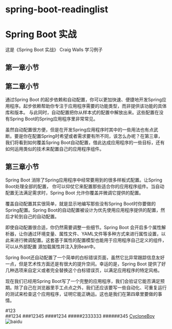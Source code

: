 # spring-boot-readinglist
Spring Boot 实战
===
这是《Spring Boot 实战》 Craig Walls 学习例子
  
第一章小节
---

第二章小节
---
   通过Spring Boot 的起步依赖和自动配置，你可以更加快速、便捷地开发Spring应用程序。起步依赖帮助你专注于应用程序需要的功能类型，而非提供该功能的具体库和版本。
 与此同时，自动配置把你从样本式的配置中解放出来。这些配置在没有Spring Boot的Spring应用程序里非常常见。
    
虽然自动配置很方便，但是在开发Spring应用程序时其中的一些用法也有点武断。要是你在配置Spring时希望或者需求要有所不同，该怎么办呢？在第三章，我们将看到如何覆盖Spring 
  Boot自动配置，借此达成应用程序的一些目标，还有如何运用类似的技术来配置自己的应用程序组件。
  
第三章小节
---
 Spring Boot 消除了Spring应用程序中经常要用到的很多样板式配置。让Spring Boot处理全部的配置，
  你可以仰仗它来配置那些适合你的应用程序组件。当自动配置无法满足需求时，Spring Boot 允许你覆盖并微调它提供的配置。
  
  覆盖自动配置其实很简单，就是显示地编写那些没有Spring Boot时你要做的Spring配置。Spring Boot的自动配置被设计为优先使用应用程序提供的配置，然后才轮到自己的自动配置。
  
  即使自动配置很合适，你仍然需要调整一些细节。Spring Boot 
  会开启多个属性解析器，让你通过环境变量、属性文件、YAML文件等多种方式来进行属性设置，以此来进行微调配置。这套基于属性的配置模型也能用于应用程序自己定义的组件，可以从外部配置
  源加载属性并注入到Bean中。
  
  Spring Boot还自动配置了一个简单的白标错误页面，虽然它比异常跟踪信息友好一点，但是艺术性方面还是有很大的提升空间。幸运的是，Spring Boot 提供了好几种选项来自定义或者完全替换这个白标错误页，以满足应用程序的特定风格。
  
  现在我们已经用Spring Boot写了一个完整的应用程序，我们会验证它能否满足预期。除了自己在浏览器里手工点点之外，我们还应该要写一些自动化、可重复运行的测试来检查这个应用程序，证明它能正确运。这也是我们在第四章里要做的事情。
  
#123  
##1234
###12345
####1234
#####2333333
######345
[CycloneBoy](http:www.cycloneboy.com)
![baidu](http://www.baidu.com/img/bdlogo.gif "百度logo")  